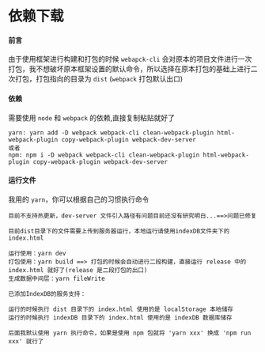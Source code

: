 # 依赖下载

#### 前言

由于使用框架进行构建和打包的时候 `webapck-cli` 会对原本的项目文件进行一次打包，我不想破坏原本框架设置的默认命令，所以选择在原本打包的基础上进行二次打包，打包指向的目录为 `dist` (`webpack` 打包默认出口)

#### 依赖

需要使用 `node` 和 `webpack` 的依赖,直接复制粘贴就好了

```
yarn: yarn add -D webpack webpack-cli clean-webpack-plugin html-webpack-plugin copy-webpack-plugin webpack-dev-server
或者
npm: npm i -D webpack webpack-cli clean-webpack-plugin html-webpack-plugin copy-webpack-plugin webpack-dev-server
```

#### 运行文件

我用的 `yarn`，你可以根据自己的习惯执行命令

```
目前不支持热更新，dev-server 文件引入路径有问题目前还没有研究明白...==>问题已修复

目前dist目录下的文件需要上传到服务器运行，本地运行请使用indexDB文件夹下的index.html

运行使用：yarn dev
打包使用：yarn build ==> 打包的时候会自动进行二段构建，直接运行 release 中的 index.html 就好了(release 是二段打包的出口)
生成数据中间层：yarn fileWrite

已添加IndexDB的服务支持：

运行的时候执行 dist 目录下的 index.html 使用的是 localStorage 本地储存
运行的时候执行 indexDB 目录下的 index.html 使用的是 indexDB 数据库储存

后面我默认使用 yarn 执行命令，如果是使用 npm 包就将 'yarn xxx' 换成 'npm run xxx' 就行了
```
